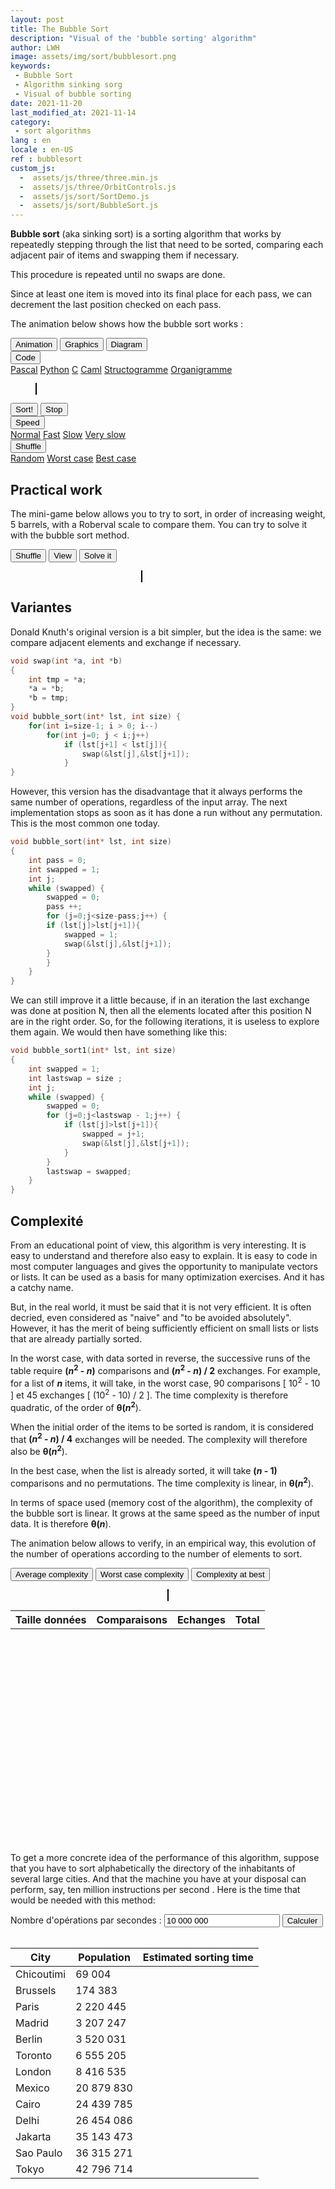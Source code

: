 ```yaml
---
layout: post
title: The Bubble Sort
description: "Visual of the 'bubble sorting' algorithm"
author: LWH
image: assets/img/sort/bubblesort.png
keywords: 
 - Bubble Sort
 - Algorithm sinking sorg
 - Visual of bubble sorting
date: 2021-11-20
last_modified_at: 2021-11-14
category: 
 - sort algorithms 
lang : en
locale : en-US
ref : bubblesort
custom_js:
  -  assets/js/three/three.min.js
  -  assets/js/three/OrbitControls.js
  -  assets/js/sort/SortDemo.js
  -  assets/js/sort/BubbleSort.js
---
```


**Bubble sort** (aka sinking sort) is a sorting algorithm that works by repeatedly stepping through the list that need to be sorted, comparing each adjacent pair of items and swapping them if necessary.

This procedure is repeated until no swaps are done.

Since at least one item is moved into its final place for each pass, we can decrement the last position checked on each pass. 

The animation below shows how the bubble sort works :

	
<div class="w3-bar w3-black">
	<button class="w3-bar-item w3-button" onclick="opentab('anim')">Animation</button>
	<button class="w3-bar-item w3-button" onclick="opentab('graph')">Graphics</button>
	<button class="w3-bar-item w3-button" onclick="opentab('schem')">Diagram</button>
	<div class="w3-dropdown-hover">
		<button class="w3-button">Code</button>
		<div class="w3-dropdown-content w3-bar-block w3-card-4">
		  <a href="#" class="w3-bar-item w3-button" title="Pascal" onclick="opentab('pascal');return false;">Pascal</a>
		  <a href="#" class="w3-bar-item w3-button" title="Python" onclick="opentab('python');return false;">Python</a>
		  <a href="#" class="w3-bar-item w3-button" title="C" onclick="opentab('C');return false;">C</a>
		  <a href="#" class="w3-bar-item w3-button" title="Caml" onclick="opentab('caml');return false;">Caml</a>				  
		  <a href="#" class="w3-bar-item w3-button" title="nsd" onclick="opentab('nsd');return false;">Structogramme</a>
		  <a href="#" class="w3-bar-item w3-button" title="Flowchart" onclick="opentab('flowchart');return false;">Organigramme</a>
		</div>
	</div>
</div>

<figure>
	<div id="anim" class="tab" style="position: relative;">
	<canvas id = "sort_canvas" width = "640" height = "295" class="animation" style="position:relative;top:0;left:0;border:1px solid #000000;  margin-bottom:0"> </canvas>
	<canvas id = "sort_canvas_layer" width = "640" height = "100" class="animation" style="position:absolute;top:0;left:0; margin-top:0;"></canvas>
	</div>
	<div id="graph" class="w3-container tab" style="display:none">
	<canvas id = "sort_canvas_graph" width = "640" height = "295" class="animation" style="position:relative;top:0;left:0;border:1px solid #000000;  margin-bottom:0;z-index: 0;"> </canvas>
	</div>
	<div id="schem" class="w3-container tab" style="display:none">
	<canvas id = "sort_canvas_schem" width = "640" height = "295" class="animation" style="position:relative;top:0;left:0;border:1px solid #000000; margin-bottom:0;z-index: 0;"> </canvas>
	</div>	
<div id="C" class="w3-container tab animation" style="display:none ;   width:100%;  height:395px; background-color:white;  overflow:scroll;">
	<div id="C" class="code" ><ol>
	<li class="li1"><div class="de1"><span class="kw4">void</span> bubble_sort<span class="br0">&#40;</span><span class="kw4">int</span><span class="sy0">*</span> lst<span class="sy0">,</span> <span class="kw4">int</span> size<span class="br0">&#41;</span></div></li>
	<li class="li1"><div class="de1"><span class="br0">&#123;</span></div></li>
	<li class="li1"><div class="de1">&nbsp; &nbsp; <span class="kw4">int</span> pass <span class="sy0">=</span> <span class="nu0">0</span><span class="sy0">;</span></div></li>
	<li class="li1"><div class="de1">&nbsp; &nbsp; <span class="kw4">int</span> swapped <span class="sy0">=</span> <span class="nu0">1</span><span class="sy0">;</span></div></li>
	<li class="li2"><div class="de2">&nbsp; &nbsp; <span class="kw4">int</span> current<span class="sy0">;</span></div></li>
	<li class="li1"><div class="de1">&nbsp; &nbsp; <span class="kw1">while</span> <span class="br0">&#40;</span>swapped<span class="br0">&#41;</span> <span class="br0">&#123;</span></div></li>
	<li class="li1"><div class="de1">&nbsp; &nbsp; &nbsp; &nbsp; swapped <span class="sy0">=</span> <span class="nu0">0</span><span class="sy0">;</span></div></li>
	<li class="li1"><div class="de1">&nbsp; &nbsp; &nbsp; &nbsp; pass <span class="sy0">++;</span> &nbsp; &nbsp; &nbsp;</div></li>
	<li class="li1"><div class="de1">&nbsp; &nbsp; &nbsp; &nbsp; <span class="kw1">for</span> <span class="br0">&#40;</span>current<span class="sy0">=</span><span class="nu0">0</span><span class="sy0">;</span>current<span class="sy0">&lt;</span>size<span class="sy0">-</span>pass<span class="sy0">;</span>current<span class="sy0">++</span><span class="br0">&#41;</span> <span class="br0">&#123;</span></div></li>
	<li class="li2"><div class="de2">&nbsp; &nbsp; &nbsp; &nbsp; <span class="kw1">if</span> <span class="br0">&#40;</span>lst<span class="br0">&#91;</span>current<span class="br0">&#93;</span><span class="sy0">&gt;</span>lst<span class="br0">&#91;</span>current<span class="sy0">&plus;</span><span class="nu0">1</span><span class="br0">&#93;</span><span class="br0">&#41;</span><span class="br0">&#123;</span></div></li>
	<li class="li1"><div class="de1">&nbsp; &nbsp; &nbsp; &nbsp; &nbsp; &nbsp; swapped <span class="sy0">=</span> <span class="nu0">1</span><span class="sy0">;</span></div></li>
	<li class="li1"><div class="de1">&nbsp; &nbsp; &nbsp; &nbsp; &nbsp; &nbsp; <span class="kw4">int</span> temp <span class="sy0">=</span> lst<span class="br0">&#91;</span>current<span class="br0">&#93;</span><span class="sy0">;</span></div></li>
	<li class="li1"><div class="de1">&nbsp; &nbsp; &nbsp; &nbsp; &nbsp; &nbsp; lst<span class="br0">&#91;</span>current<span class="br0">&#93;</span> <span class="sy0">=</span> lst<span class="br0">&#91;</span>current<span class="sy0">&plus;</span><span class="nu0">1</span><span class="br0">&#93;</span><span class="sy0">;</span></div></li>
	<li class="li2"><div class="de2">&nbsp; &nbsp; &nbsp; &nbsp; &nbsp; &nbsp; lst<span class="br0">&#91;</span>current<span class="sy0">&plus;</span><span class="nu0">1</span><span class="br0">&#93;</span> <span class="sy0">=</span> temp<span class="sy0">;</span></div></li>
	<li class="li1"><div class="de1">&nbsp; &nbsp; &nbsp; &nbsp; <span class="br0">&#125;</span></div></li>
	<li class="li1"><div class="de1">&nbsp; &nbsp; &nbsp; &nbsp; <span class="br0">&#125;</span></div></li>
	<li class="li1"><div class="de1">&nbsp; &nbsp; <span class="br0">&#125;</span></div></li>
	<li class="li1"><div class="de1"><span class="br0">&#125;</span></div></li>
	</ol></div>
</div>

<div id="python" class="w3-container tab animation" style="display:none ;   width:100%;  height:395px; background-color:white;  overflow:scroll;">
	<div id="python" class="code"><ol><li class="li1"><div class="de1"><span class="kw1">def</span> bubble_sort<span class="br0">&#40;</span>lst<span class="br0">&#41;</span>:</div></li>
	<li class="li1"><div class="de1">&nbsp; swapped = <span class="kw2">True</span></div></li>
	<li class="li1"><div class="de1">&nbsp; num_pass = <span class="nu0">0</span></div></li>
	<li class="li1"><div class="de1">&nbsp; <span class="kw1">while</span> swapped == <span class="kw2">True</span>:</div></li>
	<li class="li2"><div class="de2">&nbsp; &nbsp; swapped = <span class="kw2">False</span></div></li>
	<li class="li1"><div class="de1">&nbsp; &nbsp; num_pass = num_pass + <span class="nu0">1</span></div></li>
	<li class="li1"><div class="de1">&nbsp; &nbsp; <span class="kw1">for</span> current <span class="kw1">in</span> <span class="kw2">range</span><span class="br0">&#40;</span><span class="nu0">0</span>, <span class="kw2">len</span><span class="br0">&#40;</span>lst<span class="br0">&#41;</span> - num_pass<span class="br0">&#41;</span>:</div></li>
	<li class="li1"><div class="de1">&nbsp; &nbsp; &nbsp; <span class="kw1">if</span> <span class="br0">&#40;</span>lst<span class="br0">&#91;</span>current<span class="br0">&#93;</span> <span class="sy0">&gt;</span> lst<span class="br0">&#91;</span>current + <span class="nu0">1</span><span class="br0">&#93;</span><span class="br0">&#41;</span>:</div></li>
	<li class="li1"><div class="de1">&nbsp; &nbsp; &nbsp; &nbsp; swapped = <span class="kw2">True</span></div></li>
	<li class="li1"><div class="de1">&nbsp; &nbsp; &nbsp; &nbsp; lst<span class="br0">&#91;</span>current<span class="br0">&#93;</span>, lst<span class="br0">&#91;</span>current + <span class="nu0">1</span><span class="br0">&#93;</span> = lst<span class="br0">&#91;</span>current + <span class="nu0">1</span><span class="br0">&#93;</span>,lst<span class="br0">&#91;</span>current<span class="br0">&#93;</span></div></li>
	<li class="li1"><div class="de1">&nbsp; <span class="kw1">return</span> lst</div></li>
	</ol></div>
</div>		
	
<div id="pascal" class="w3-container tab animation" style="display:none ;   width:100%;  height:395px; background-color:white;  overflow:scroll;">
	<div id="Pascal" class="code"><ol><li class="li1"><div class="de1"><span class="kw1">type</span> tab <span class="sy0">=</span> <span class="kw4">array</span><span class="br0">&#91;</span><span class="nu0">1</span>..<span class="nu0">20</span><span class="br0">&#93;</span> <span class="kw1">of</span> <span class="kw4">integer</span>;</div></li>
	<li class="li1"><div class="de1"><span class="kw1">procedure</span> bubble_sort<span class="br0">&#40;</span><span class="kw1">var</span> lst <span class="sy0">:</span> tab<span class="br0">&#41;</span>;</div></li>
	<li class="li1"><div class="de1">&nbsp; &nbsp; </div></li>
	<li class="li1"><div class="de1"><span class="kw1">var</span> swapped <span class="sy0">:</span> <span class="kw4">boolean</span>;</div></li>
	<li class="li2"><div class="de2">&nbsp; &nbsp; current <span class="sy0">:</span> <span class="kw4">integer</span>;</div></li>
	<li class="li1"><div class="de1">&nbsp; &nbsp; temp <span class="sy0">:</span> <span class="kw4">integer</span>;</div></li>
	<li class="li1"><div class="de1">&nbsp; &nbsp; pass <span class="sy0">:</span> <span class="kw4">integer</span>;</div></li>
	<li class="li1"><div class="de1">&nbsp; &nbsp; &nbsp;</div></li>
	<li class="li1"><div class="de1"><span class="kw1">begin</span></div></li>
	<li class="li2"><div class="de2">&nbsp; pass <span class="sy0">:=</span> <span class="nu0">1</span>;</div></li>
	<li class="li1"><div class="de1">&nbsp; <span class="kw1">REPEAT</span></div></li>
	<li class="li1"><div class="de1">&nbsp; &nbsp; swapped <span class="sy0">:=</span> <span class="kw2">false</span>;</div></li>
	<li class="li1"><div class="de1">&nbsp; &nbsp; <span class="kw1">for</span> current <span class="sy0">:=</span> <span class="nu0">1</span> <span class="kw1">to</span> <span class="nu0">20</span> <span class="sy0">-</span> pass <span class="kw1">do</span></div></li>
	<li class="li1"><div class="de1">&nbsp; &nbsp; <span class="kw1">begin</span></div></li>
	<li class="li2"><div class="de2">&nbsp; &nbsp; <span class="kw1">if</span> <span class="br0">&#40;</span>lst<span class="br0">&#91;</span>current<span class="br0">&#93;</span> &gt; lst<span class="br0">&#91;</span>current <span class="sy0">&plus;</span> <span class="nu0">1</span><span class="br0">&#93;</span><span class="br0">&#41;</span> <span class="kw1">then</span></div></li>
	<li class="li1"><div class="de1">&nbsp; &nbsp; <span class="kw1">begin</span></div></li>
	<li class="li1"><div class="de1">&nbsp; &nbsp; &nbsp; &nbsp; <span class="coMULTI">{ on échange les deux éléments }</span></div></li>
	<li class="li1"><div class="de1">&nbsp; &nbsp; &nbsp; &nbsp; temp <span class="sy0">:=</span> lst<span class="br0">&#91;</span>current<span class="br0">&#93;</span>;</div></li>
	<li class="li1"><div class="de1">&nbsp; &nbsp; &nbsp; &nbsp; lst<span class="br0">&#91;</span>current<span class="br0">&#93;</span><span class="sy0">:=</span>lst<span class="br0">&#91;</span>current <span class="sy0">&plus;</span> <span class="nu0">1</span><span class="br0">&#93;</span>;</div></li>
	<li class="li2"><div class="de2">&nbsp; &nbsp; &nbsp; &nbsp; lst<span class="br0">&#91;</span>current <span class="sy0">&plus;</span> <span class="nu0">1</span><span class="br0">&#93;</span><span class="sy0">:=</span>temp;</div></li>
	<li class="li1"><div class="de1">&nbsp; &nbsp; &nbsp; &nbsp; swapped <span class="sy0">:=</span> <span class="kw2">true</span>;</div></li>
	<li class="li1"><div class="de1">&nbsp; &nbsp; <span class="kw1">end</span>;</div></li>
	<li class="li1"><div class="de1">&nbsp; &nbsp; <span class="kw1">end</span>;</div></li>
	<li class="li1"><div class="de1">&nbsp; &nbsp; pass <span class="sy0">:=</span> pass <span class="sy0">&plus;</span> <span class="nu0">1</span>;</div></li>
	<li class="li2"><div class="de2">&nbsp; &nbsp; <span class="kw1">UNTIL</span> <span class="br0">&#40;</span><span class="kw1">not</span> swapped<span class="br0">&#41;</span>;</div></li>
	<li class="li1"><div class="de1"><span class="kw1">end</span>;</div></li>
	</ol></div>
</div>
	
<div id="caml" class="w3-container tab animation" style="display:none ;   width:100%;  height:395px; background-color:white;  overflow:scroll;">	
	<div id="caml" class="code"><ol><li class="li1"><div class="de1"><span class="kw1">let</span> swap a b t <span class="sy0">=</span></div></li>
	<li class="li1"><div class="de1">&nbsp; &nbsp; <span class="kw1">let</span> temp <span class="sy0">=</span> t <span class="sy0">.</span><span class="br0">&#40;</span> b <span class="br0">&#41;</span> <span class="kw1">in</span> t <span class="sy0">.</span><span class="br0">&#40;</span> b <span class="br0">&#41;</span> <span class="sy0">&lt;-</span> t <span class="sy0">.</span><span class="br0">&#40;</span> a <span class="br0">&#41;</span> <span class="sy0">;</span> t <span class="sy0">.</span><span class="br0">&#40;</span> a <span class="br0">&#41;</span> <span class="sy0">&lt;-</span> temp <span class="sy0">;;</span></div></li>
	<li class="li1"><div class="de1">&nbsp;</div></li>
	<li class="li1"><div class="de1"><span class="kw1">let</span> bubble_sort vect <span class="sy0">=</span></div></li>
	<li class="li2"><div class="de2">&nbsp; &nbsp; <span class="kw1">let</span> length <span class="sy0">=</span> <span class="kw2">Array</span><span class="sy0">.</span>length vect <span class="kw1">in</span></div></li>
	<li class="li1"><div class="de1">&nbsp; &nbsp; &nbsp; &nbsp; <span class="kw1">for</span> max_pos <span class="sy0">=</span> length <span class="sy0">-</span> <span class="nu0">1</span> <span class="kw1">downto</span> <span class="nu0">0</span> <span class="kw1">do</span></div></li>
	<li class="li1"><div class="de1">&nbsp; &nbsp; &nbsp; &nbsp; &nbsp; &nbsp; <span class="kw1">for</span> current <span class="sy0">=</span> <span class="nu0">0</span> <span class="kw1">to</span> max_pos <span class="sy0">-</span> <span class="nu0">1</span> <span class="kw1">do</span></div></li>
	<li class="li1"><div class="de1">&nbsp; &nbsp; &nbsp; &nbsp; &nbsp; &nbsp; &nbsp; &nbsp; <span class="kw1">if</span> vect<span class="sy0">.</span><span class="br0">&#40;</span> current <span class="br0">&#41;</span> <span class="sy0">&gt;</span> vect<span class="sy0">.</span><span class="br0">&#40;</span> current <span class="sy0">&plus;</span> <span class="nu0">1</span> <span class="br0">&#41;</span> <span class="kw1">then</span> swap current <span class="br0">&#40;</span> current <span class="sy0">&plus;</span> <span class="nu0">1</span> <span class="br0">&#41;</span> vect</div></li>
	<li class="li1"><div class="de1">&nbsp; &nbsp; &nbsp; &nbsp; &nbsp; &nbsp; <span class="kw1">done</span><span class="sy0">;</span></div></li>
	<li class="li2"><div class="de2">&nbsp; &nbsp; &nbsp; &nbsp; <span class="kw1">done</span><span class="sy0">;</span></div></li>
	<li class="li1"><div class="de1">&nbsp; &nbsp; vect<span class="sy0">;</span></div></li>
	<li class="li1"><div class="de1"><span class="sy0">;;</span></div></li>
	</ol></div>
</div>
	
<div id="flowchart" class="w3-container tab animation" style="display:none ;   width:100%;  height:395px; background-color:white;  overflow:scroll;">		
<img src="{{ 'assets/img/sort/BubbleSort_flowchart.svg' | relative_url }}" alt="Ordinogramme du tri bulle " /> 
</div>

<div id="nsd" class="w3-container tab animation" style="display:none ;   width:100%;  height:395px; background-color:white;  overflow:scroll;">		
<img src="{{ 'assets/img/sort/BubbleSort_nsd.svg' | relative_url }}" alt="Graphe NSD (Nassi-Shneidermann) du tri bulle " /> 
</div>
	
</figure>

<div class="w3-bar w3-black">
	<button class="w3-bar-item w3-button" onclick="sortdem.start(algo);return false;">Sort!</button>
	<button class="w3-bar-item w3-button" onclick="algo.stop();return false;">Stop</button>
	<div class="w3-dropdown-hover">
		<button class="w3-button">Speed</button>
		<div class="w3-dropdown-content w3-bar-block w3-card-4">
		  <a href="#" class="w3-bar-item w3-button" title="Normal spedd" href="PleaseEnableJavascript.html" onclick="sortdem.setSpeed(0.5);return false;">Normal</a>
		  <a href="#" class="w3-bar-item w3-button" title="Fast" href="PleaseEnableJavascript.html" onclick="sortdem.setSpeed(1);return false;">Fast</a>
		  <a href="#" class="w3-bar-item w3-button" title="Slow" href="PleaseEnableJavascript.html" onclick="sortdem.setSpeed(0.2);return false;">Slow</a>
		  <a href="#" class="w3-bar-item w3-button" title="Very slow" href="PleaseEnableJavascript.html" onclick="sortdem.setSpeed(0.1);return false;">Very slow</a>
		</div>
	</div>
	<div class="w3-dropdown-hover">
		<button class="w3-button">Shuffle</button>
		<div class="w3-dropdown-content w3-bar-block w3-card-4">
		  <a href="#" class="w3-bar-item w3-button" title="Random" href="PleaseEnableJavascript.html" onclick="sortdem.shuffle('A');return false;">Random</a>
		  <a href="#" class="w3-bar-item w3-button" title="Worst" href="PleaseEnableJavascript.html" onclick="sortdem.shuffle('W');return false;">Worst case</a>
		  <a href="#" class="w3-bar-item w3-button" title="Best" href="PleaseEnableJavascript.html" onclick="sortdem.shuffle('B');return false;">Best case</a>
		</div>
	</div>

</div>

## Practical work

The mini-game below allows you to try to sort, in order of increasing weight,  5 barrels, with a Roberval scale to compare them. You can try to solve it with the bubble sort method.

<div class="w3-metro-darken w3-bar">
<button class="w3-bar-item w3-button" onclick="sortgame.shuffle(sortgame);return false;">Shuffle</button>
<button class="w3-bar-item w3-button" onclick="sortgame.shownumbers();return false;">View</button>
<button class="w3-bar-item w3-button" onclick="sortgame.solve();return false;">Solve it</button>
</div>

<figure>
<div class="animation" style="width:80%;align:center;">
<center>
<canvas id="sortgame" height="300" width="486" style="position:relative;border:1px solid #000000;"></canvas>
</center>
</div>
</figure>

## Variantes

Donald Knuth's original version is a bit simpler, but the idea is the same: we compare adjacent elements and exchange if necessary. 

```c
void swap(int *a, int *b)
{
    int tmp = *a;
    *a = *b;
    *b = tmp;
}
void bubble_sort(int* lst, int size) {
    for(int i=size-1; i > 0; i--)
        for(int j=0; j < i;j++)
            if (lst[j+1] < lst[j]){
                swap(&lst[j],&lst[j+1]);
            }
}
```

However, this version has the disadvantage that it always performs the same number of operations, regardless of the input array. The next implementation stops as soon as it has done a run without any permutation. This is the most common one today.

```c
void bubble_sort(int* lst, int size)
{
    int pass = 0;
    int swapped = 1;
    int j;
    while (swapped) {
        swapped = 0;
        pass ++;      
        for (j=0;j<size-pass;j++) {
		if (lst[j]>lst[j+1]){
		    swapped = 1;
		    swap(&lst[j],&lst[j+1]);
		}
        }
    }
}
```
We can still improve it a little because, if in an iteration the last exchange was done at position N, then all the elements located after this position N are in the right order. So, for the following iterations, it is useless to explore them again. We would then have something like this:
```c
void bubble_sort1(int* lst, int size)
{
    int swapped = 1;
    int lastswap = size ;
    int j;
    while (swapped) {
        swapped = 0;
        for (j=0;j<lastswap - 1;j++) {
            if (lst[j]>lst[j+1]){
                swapped = j+1;
                swap(&lst[j],&lst[j+1]);
            }
        }
        lastswap = swapped;
    }
}
```
	
## Complexité	

From an educational point of view, this algorithm is very interesting. It is easy to understand and therefore also easy to explain. It is easy to code in most computer languages and gives the opportunity to manipulate vectors or lists. It can be used as a basis for many optimization exercises. And it has a catchy name.

But, in the real world, it must be said that it is not very efficient. It is often decried, even considered as "naive" and "to be avoided absolutely". However, it has the merit of being sufficiently efficient on small lists or lists that are already partially sorted. 

In the worst case, with data sorted in reverse, the successive runs of the table require  <b>(<em>n</em><sup>2</sup> - <em>n</em>)</b> comparisons and <b>(<em>n</em><sup>2</sup> - <em>n</em>) / 2</b> exchanges. For example, for a list of <b><em>n</em></b> items,  it will take, in the worst case, 90 comparisons [ 10<sup>2</sup> - 10 ] et 45 exchanges  [ (10<sup>2</sup> - 10) / 2 ]. The time complexity is therefore quadratic, of the order of <b>&theta;(<em>n</em><sup>2</sup></b>).

When the initial order of the items to be sorted is random, it is considered that <b>(<em>n</em><sup>2</sup> - <em>n</em>) / 4</b>  exchanges will be needed. The complexity will therefore also be <b>&theta;(<em>n</em><sup>2</sup></b>).

In the best case, when the list is already sorted, it will take <b>(<em>n</em> - 1)</b> comparisons and no permutations. The time complexity is linear, in  <b>&theta;(<em>n</em><sup>2</sup></b>).

In terms of space used (memory cost of the algorithm), the complexity of the bubble sort is linear. It grows at the same speed as the number of input data. It is therefore <b>&theta;(<em>n</em></b>).

The animation below allows to verify, in an empirical way, this evolution of the number of operations according to the number of elements to sort.

<div class="w3-metro-darken w3-bar">
<button class="w3-bar-item w3-button" onclick="sortcplx.calc('A');return false;">Average complexity</button>
<button class="w3-bar-item w3-button" onclick="sortcplx.calc('W');return false;">Worst case complexity</button>
<button class="w3-bar-item w3-button" onclick="sortcplx.calc('B');return false;">Complexity at best</button>
</div>

<div id="complex" class="w3-container " style="width:100%;  height:420px; background-color:transparent;  overflow:auto;">	
	<figure>
	<div class="w3-half">
	<center>
	<canvas id="sortcplx" height="350" width="566" style="position:relative;border:1px solid #000000;width: 95%;"></canvas>
	</center>
	</div>
	</figure>
	<div class="w3-half">
		<table id='Tcomplex' class="w3-table-all w3-hoverable">
			<tr class="w3-red">
				<th>Taille données</th>
				<th>Comparaisons</th>
				<th>Echanges</th>
				<th>Total</th>
			</tr>		
		</table> 	
	</div>
</div>
	
To get a more concrete idea of the performance of this algorithm, suppose that you have to sort alphabetically the directory of the inhabitants of several large cities. And that the machine you have at your disposal can perform, say, ten million instructions per second . Here is the time that would be needed with this method:

<div class="w3-responsive">
<div class="w3-metro-darken w3-bar">
<label class="w3-bar-item" >Nombre d'opérations par secondes :</label>
<input class="w3-input w3-bar-item" type="text" id="computerspeed" value="10 000 000">
<button class="w3-bar-item w3-button" onclick="calc_sort_speed('fr');return false;">Calculer</button>
</div>
<br>
<table id = "exectimes"  class="w3-table-all w3-hoverable ">
	<thead><!-- en-tête -->
		<tr class="w3-red"><!-- première ligne -->
			<th>City</th>
			<th>Population</th>
			<th >Estimated sorting time</th>
		</tr>
	</thead>
	<tbody>
		<tr>
			<td> Chicoutimi</td>
			<td class="w3-right-align">69 004</td>
			<td class="w3-right-align"></td>
		</tr>
		<tr>
			<td>Brussels</td>
			<td class="w3-right-align">174 383</td>
			<td class="w3-right-align"></td>
		</tr>	
		<tr>
			<td>Paris</td>
			<td class="w3-right-align">2 220 445</td>
			<td class="w3-right-align"></td>
		</tr>
		<tr>
			<td>Madrid</td>
			<td class="w3-right-align">3 207 247</td>
			<td class="w3-right-align"></td>
		</tr>
		<tr>
			<td>Berlin</td>
			<td class="w3-right-align">3 520 031</td>
			<td class="w3-right-align"></td>
		</tr>
		<tr>
			<td>Toronto</td>
			<td class="w3-right-align">6 555 205</td>
			<td class="w3-right-align"></td>
		</tr>		
		<tr>
			<td>London</td>
			<td class="w3-right-align" >8 416 535</td>
			<td class="w3-right-align"></td>
		</tr>
		<tr>
			<td>Mexico</td>
			<td class="w3-right-align">20 879 830</td>
			<td class="w3-right-align"></td>
		</tr>
		<tr>
			<td>Cairo</td>
			<td class="w3-right-align">24 439 785</td>
			<td class="w3-right-align"></td>
		</tr>
		<tr>
			<td>Delhi</td>
			<td class="w3-right-align">26 454 086</td>
			<td class="w3-right-align"></td>
		</tr>
		<tr>
			<td>Jakarta</td>
			<td class="w3-right-align">35 143 473</td>
			<td class="w3-right-align"></td>
		</tr>
		<tr>
			<td>Sao Paulo</td>
			<td class="w3-right-align">36 315 271</td>
			<td class="w3-right-align"></td>
		</tr>		
		<tr>
			<td>Tokyo</td>
			<td class="w3-right-align">42 796 714</td>
			<td class="w3-right-align"></td>
		</tr>
	</tbody>
</table>
</div>
	

